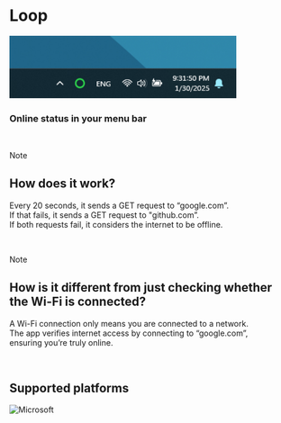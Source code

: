 # Loop
<img src="./assets/cover.png" width=80% height=80%>

### Online status in your menu bar
<br />

> [!NOTE]
> ## How does it work?
> Every 20 seconds, it sends a GET request to “google.com”.<br />
> If that fails, it sends a GET request to "github.com”.<br /> 
> If both requests fail, it considers the internet to be offline.
<br />

> [!NOTE]
> ## How is it different from just checking whether the Wi-Fi is connected?
> A Wi-Fi connection only means you are connected to a network.<br />
> The app verifies internet access by connecting to “google.com”,<br />
> ensuring you’re truly online.
<br />

## Supported platforms
![Microsoft](https://img.shields.io/badge/Windows-0078D6?style=for-the-badge&logo=windows&logoColor=white)
